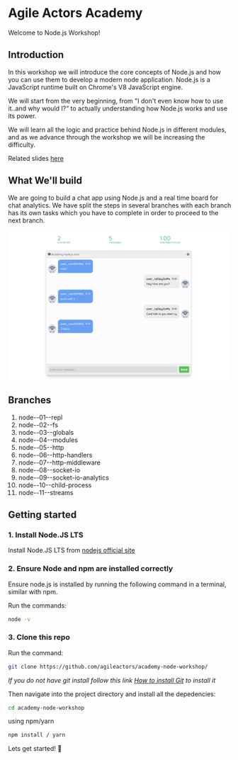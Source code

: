 # Agile Actors Academy

Welcome to Node.js Workshop!

## Introduction

In this workshop we will introduce the core concepts of Node.js and how you can use them to develop a modern node application. Node.js is a JavaScript runtime built on Chrome's V8 JavaScript engine.

We will start from the very beginning, from "I don't even know how to use it..and why would I?“ to actually understanding how Node.js works and use its power.

We will learn all the logic and practice behind Node.js in different modules, and as we advance through the workshop we will be increasing the difficulty.

Related slides [here](https://docs.google.com/presentation/d/10sWDlNEwzf_UryHCeKv3BT9NSRZtIA85GgrnSJZLZd4/edit#slide=id.g7ed340e6b1_0_237)

## What We'll build

We are going to build a chat app using Node.js and a real time board for chat analytics. We have split the steps in several branches with each branch has its own tasks which you have to complete in order to proceed to the next branch.

<div style="width: 100%; display: flex; justifyContent: space-between">
  <div style="margin-right: 5px">
    <img alt="node-app-1" src="./static/images/node-chat.png" width="100%">
  </div>
</div>

## Branches

1. node--01--repl
2. node--02--fs
3. node--03--globals
4. node--04--modules
5. node--05--http
6. node--06--http-handlers
7. node--07--http-middleware
8. node--08--socket-io
9. node--09--socket-io-analytics
10. node--10--child-process
11. node--11--streams

## Getting started

### 1. Install Node.JS LTS

Install Node.JS LTS from [nodejs official site](https://nodejs.org/en/download/)

### 2. Ensure Node and npm are installed correctly

Ensure node.js is installed by running the following command in a terminal, similar with npm.

Run the commands:

```sh
node -v
```

### 3. Clone this repo

Run the command:

```sh
git clone https://github.com/agileactors/academy-node-workshop/
```

_If you do not have git install follow this link [How to install Git](https://git-scm.com/book/en/v2/Getting-Started-Installing-Git) to install it_

Then navigate into the project directory and install all the depedencies:

```sh
cd academy-node-workshop
```

using npm/yarn

```sh
npm install / yarn
```

Lets get started! :tada:
